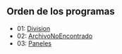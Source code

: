 ## Orden de los programas

- 01: [Division](/src/code/ev3/Division.java)
- 02: [ArchivoNoEncontrado](/src/code/ev3/ArchivoNoEncontrado.java)
- 03: [Paneles](/src/code/ev3/Paneles.java)
